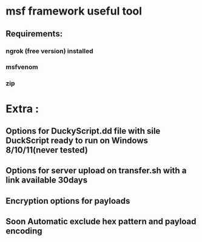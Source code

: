 # msf framework useful tool
## Requirements:
### ngrok (free version) installed 
### msfvenom 
### zip
# Extra :
## Options for DuckyScript.dd file with sile DuckScript ready to run on Windows 8/10/11(never tested) 
## Options for server upload on transfer.sh with a link available 30days
## Encryption options for payloads
## Soon Automatic exclude hex pattern and payload encoding
